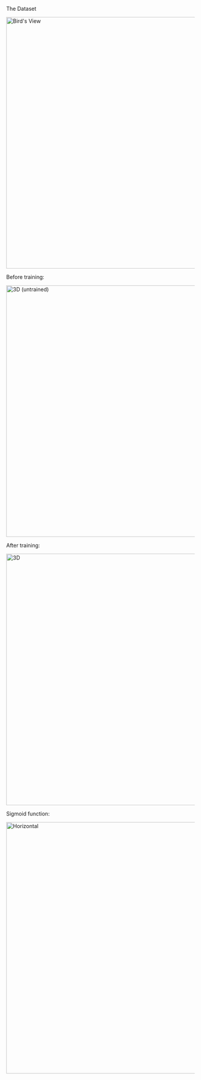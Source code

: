 
The Dataset

<img class="alignnone size-full wp-image-280" src="https://theartofanalytics.files.wordpress.com/2017/09/birds-view1.png" alt="Bird's View" width="1366" height="671" />


Before training:

<img class="alignnone size-full wp-image-312" src="https://theartofanalytics.files.wordpress.com/2017/09/3d-untrained.png" alt="3D (untrained)" width="1366" height="671" />

After training:

<img class="alignnone size-full wp-image-282" src="https://theartofanalytics.files.wordpress.com/2017/09/3d1.png" alt="3D" width="1366" height="671" />

Sigmoid function:

<img class="alignnone size-full wp-image-284" src="https://theartofanalytics.files.wordpress.com/2017/09/horizontal1.png" alt="Horizontal" width="1366" height="671" />




 
